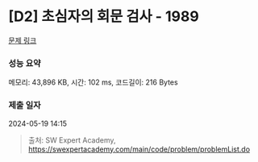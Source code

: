 # [D2] 초심자의 회문 검사 - 1989 

[문제 링크](https://swexpertacademy.com/main/code/problem/problemDetail.do?contestProbId=AV5PyTLqAf4DFAUq) 

### 성능 요약

메모리: 43,896 KB, 시간: 102 ms, 코드길이: 216 Bytes

### 제출 일자

2024-05-19 14:15



> 출처: SW Expert Academy, https://swexpertacademy.com/main/code/problem/problemList.do